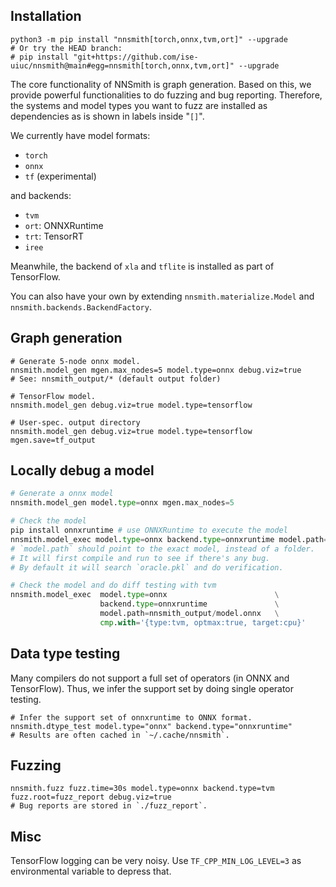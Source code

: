 ## Installation

```shell
python3 -m pip install "nnsmith[torch,onnx,tvm,ort]" --upgrade
# Or try the HEAD branch:
# pip install "git+https://github.com/ise-uiuc/nnsmith@main#egg=nnsmith[torch,onnx,tvm,ort]" --upgrade
```

The core functionality of NNSmith is graph generation.
Based on this, we provide powerful functionalities to do fuzzing and bug reporting.
Therefore, the systems and model types you want to fuzz are installed as dependencies as is shown in labels inside "`[]`".

We currently have model formats:
- `torch`
- `onnx`
- `tf` (experimental)

and backends:
- `tvm`
- `ort`: ONNXRuntime
- `trt`: TensorRT
- `iree`

Meanwhile, the backend of `xla` and `tflite` is installed as part of TensorFlow.

You can also have your own by extending `nnsmith.materialize.Model` and `nnsmith.backends.BackendFactory`.

## Graph generation

```shell
# Generate 5-node onnx model.
nnsmith.model_gen mgen.max_nodes=5 model.type=onnx debug.viz=true
# See: nnsmith_output/* (default output folder)

# TensorFlow model.
nnsmith.model_gen debug.viz=true model.type=tensorflow

# User-spec. output directory
nnsmith.model_gen debug.viz=true model.type=tensorflow mgen.save=tf_output
```

## Locally debug a model

```python
# Generate a onnx model
nnsmith.model_gen model.type=onnx mgen.max_nodes=5

# Check the model
pip install onnxruntime # use ONNXRuntime to execute the model
nnsmith.model_exec model.type=onnx backend.type=onnxruntime model.path=nnsmith_output/model.onnx
# `model.path` should point to the exact model, instead of a folder.
# It will first compile and run to see if there's any bug.
# By default it will search `oracle.pkl` and do verification.

# Check the model and do diff testing with tvm
nnsmith.model_exec  model.type=onnx                        \
                    backend.type=onnxruntime               \
                    model.path=nnsmith_output/model.onnx   \
                    cmp.with='{type:tvm, optmax:true, target:cpu}'
```

## Data type testing

Many compilers do not support a full set of operators (in ONNX and TensorFlow). Thus, we infer the support set by doing single operator testing.

```shell
# Infer the support set of onnxruntime to ONNX format.
nnsmith.dtype_test model.type="onnx" backend.type="onnxruntime"
# Results are often cached in `~/.cache/nnsmith`.
```

## Fuzzing

```shell
nnsmith.fuzz fuzz.time=30s model.type=onnx backend.type=tvm fuzz.root=fuzz_report debug.viz=true
# Bug reports are stored in `./fuzz_report`.
```

## Misc

TensorFlow logging can be very noisy. Use `TF_CPP_MIN_LOG_LEVEL=3` as environmental variable to depress that.
